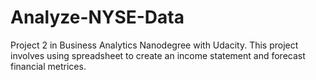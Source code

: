 # Analyze-NYSE-Data
Project 2 in Business Analytics Nanodegree with Udacity. This project involves using spreadsheet to create an income statement and forecast financial metrices.   
